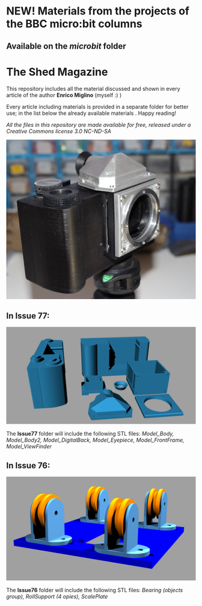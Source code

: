 # NEW! Materials from the projects of the BBC micro:bit columns
## Available on the *microbit* folder

# The Shed Magazine
This repository includes all the material discussed and shown in every article of the author **Enrico Miglino** (myself :) )

Every article including materials is provided in a separate folder for better use; in the list below the already available materials .
Happy reading!

*All the files in this repository are made available for free, released under a Creative Commons license 3.0 NC-ND-SA*

![DIY 3D Printing part 2](https://raw.githubusercontent.com/alicemirror/ShedMagazine/master/Images/Issue77.JPG)

## In **Issue 77**:
![All parts](https://raw.githubusercontent.com/alicemirror/ShedMagazine/master/Issue77/AllParts.jpg)

The **Issue77** folder will include the following STL files: *Model_Body, Model_Body2, Model_DigitalBack, Model_Eyepiece, Model_FrontFrame, Model_ViewFinder*

## In **Issue 76**:
![Full render](https://raw.githubusercontent.com/alicemirror/ShedMagazine/master/Issue76/ModelRender.png)

The **Issue76** folder will include the following STL files: *Bearing (objects group), RollSupport (4 opies), ScalePlate*

